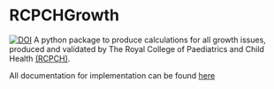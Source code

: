 # RCPCHGrowth

[![DOI](https://zenodo.org/badge/361149103.svg)](https://zenodo.org/badge/latestdoi/361149103)
A python package to produce calculations for all growth issues, produced and validated by The Royal College of Paediatrics and Child Health [(RCPCH)](https://growth.rcpch.ac.uk/).

All documentation for implementation can be found [here](https://github.io.)
